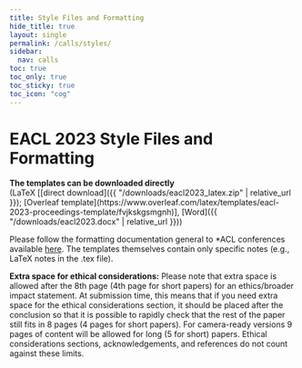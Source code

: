 ```yaml
---
title: Style Files and Formatting
hide_title: true
layout: single
permalink: /calls/styles/
sidebar:
  nav: calls
toc: true
toc_only: true
toc_sticky: true
toc_icon: "cog"
---
```


<h1><b>EACL 2023 Style Files and Formatting</b></h1>
<b> The templates can be downloaded directly</b> <br/>
(LaTeX [[direct download]({{ "/downloads/eacl2023_latex.zip" | relative_url }}); [Overleaf template](https://www.overleaf.com/latex/templates/eacl-2023-proceedings-template/fvjkskgsmgnh)], [Word]({{ "/downloads/eacl2023.docx" | relative_url }}))


Please follow the formatting documentation general to \*ACL conferences available [here](https://acl-org.github.io/ACLPUB/formatting.html). The templates themselves contain only specific notes (e.g., LaTeX notes in the .tex file).

<b>Extra space for ethical considerations:</b> Please note that extra space is allowed after the 8th page (4th page for short papers) for an ethics/broader impact statement. At submission time, this means that if you need extra space for the ethical considerations section, it should be placed after the conclusion so that it is possible to rapidly check that the rest of the paper still fits in 8 pages (4 pages for short papers). For camera-ready versions 9 pages of content will be allowed for long (5 for short) papers. Ethical considerations sections, acknowledgements, and references do not count against these limits.
